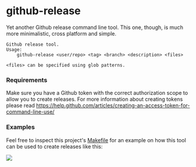# github-release

Yet another Github release command line tool. This one, though, is much more minimalistic, cross platform and simple.

```
Github release tool.
Usage:
	github-release <user/repo> <tag> <branch> <description> <files>

<files> can be specified using glob patterns.
```

### Requirements
Make sure you have a Github token with the correct authorization scope to allow you to create releases. For more information about creating tokens please read https://help.github.com/articles/creating-an-access-token-for-command-line-use/

### Examples
Feel free to inspect this project's [Makefile](https://github.com/c4milo/github-release/blob/master/Makefile) for an example on how this tool can be used to create releases like this:

![](https://cldup.com/lTTZG_KQXI.png)

